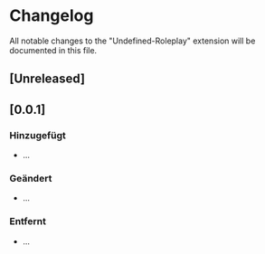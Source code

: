 # Changelog
All notable changes to the "Undefined-Roleplay" extension will be documented in this file.
## [Unreleased]
## [0.0.1]
### Hinzugefügt
- ...
### Geändert
- ...
### Entfernt
- ...
